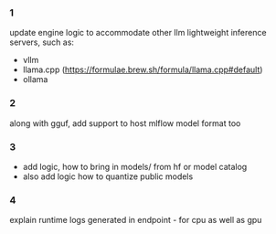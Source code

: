### 1
update engine logic to accommodate other llm lightweight inference servers, such as:
- vllm 
- llama.cpp (https://formulae.brew.sh/formula/llama.cpp#default)
- ollama

### 2
along with gguf, add support to host mlflow model format too

### 3
- add logic, how to bring in models/ from hf or model catalog
- also add logic how to quantize public models

### 4
explain runtime logs generated in endpoint - for cpu as well as gpu
